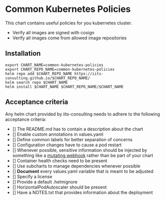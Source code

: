 # Common Kubernetes Policies

This chart contains useful policies for you kubernetes cluster.

- Verify all images are signed with cosign
- Verify all images come from allowed image repositories

## Installation

```shell
export CHART_NAME=common-kubernetes-policies
export CHART_REPO_NAME=common-kubernetes-policies
helm repo add $CHART_REPO_NAME https://iits-consulting.github.io/$CHART_REPO_NAME/
helm search repo $CHART_NAME
helm install $CHART_NAME $CHART_REPO_NAME/$CHART_NAME
```

## Acceptance criteria

Any helm chart provided by iits-consulting needs to adhere to the following acceptance criteria:

- [] The README.md has to contain a description about the chart
- [] Enable custom annotations in values.yaml
- [] Define common labels for better separation of concerns
- [] Configuration changes have to cause a pod restart
- [] Whenever possible, sensitive information should be injected by something like
  a [mutating webhook](https://banzaicloud.com/docs/bank-vaults/mutating-webhook/) rather than be part of your chart
- [] Container health checks need to be present
- [] Use subcharts to manage dependencies whenever possible
- [] **Document** every values.yaml variable that is meant to be adjusted
- [] Specify a license
- [] Provide a default .helmignore
- [] HorizontalPodAutoscaler should be present
- [] Have a NOTES.txt that provides information about the deployment
